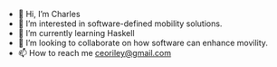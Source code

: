 - 👋 Hi, I’m Charles
- 👀 I’m interested in software-defined mobility solutions.
- 🌱 I’m currently learning Haskell
- 💞️ I’m looking to collaborate on how software can enhance movility.
- 📫 How to reach me ceoriley@gmail.com

<!---
nagashi/nagashi is a ✨ special ✨ repository because its `README.md` (this file) appears on your GitHub profile.
You can click the Preview link to take a look at your changes.
--->
